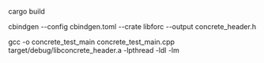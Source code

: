 cargo build 


cbindgen --config cbindgen.toml --crate libforc --output concrete_header.h

gcc -o concrete_test_main concrete_test_main.cpp target/debug/libconcrete_header.a -lpthread -ldl -lm

